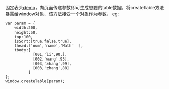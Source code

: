 固定表头[demo](https://z2014.github.io/funny-demo/fix-table/index.html)，向页面传递参数即可生成想要的table数据，将createTable方法暴露给window对象，该方法接受一个对象作为参数，
eg:
```
var param = {
	width:200,
	height:50,
	top:100,
	isSort:[true,false,true],
	thead:['num','name','Math'	],
    tbody:[
            [001,'li',90,],
            [002,'wang',95],
            [003,'zhang',99],
            [003,'zhang',88]
          ]
};
window.createTable(param);
```